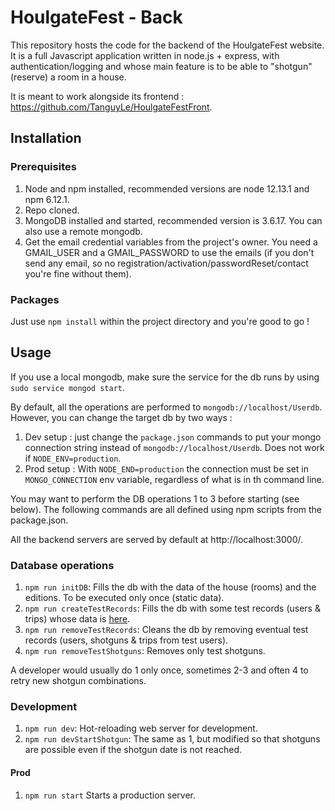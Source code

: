 # HoulgateFest - Back

This repository hosts the code for the backend of the HoulgateFest website. It is a full Javascript application
written in node.js + express, with
authentication/logging and whose main feature is to be able to "shotgun" (reserve) a room in a house.

It is meant to work alongside its frontend : https://github.com/TanguyLe/HoulgateFestFront.

## Installation

### Prerequisites

1. Node and npm installed, recommended versions are node 12.13.1 and npm 6.12.1.
2. Repo cloned.
3. MongoDB installed and started, recommended version is 3.6.17. You can also use a remote mongodb.
4. Get the email credential variables from the project's owner. You need a GMAIL_USER and a GMAIL_PASSWORD to
   use the emails (if you don't send any email, so no registration/activation/passwordReset/contact you're fine without them).

### Packages

Just use `npm install` within the project directory and you're good to go !

## Usage

If you use a local mongodb, make sure the service for the db runs by using `sudo service mongod start`.

By default, all the operations are performed to `mongodb://localhost/Userdb`. However, you can change the
target db by two ways :

1. Dev setup : just change the `package.json` commands to put your
   mongo connection string instead of `mongodb://localhost/Userdb`. Does not work if `NODE_ENV=production`.
2. Prod setup : With `NODE_END=production` the connection must
   be set in `MONGO_CONNECTION` env variable, regardless of what is in th command line.

You may want to perform the DB operations 1 to 3 before starting (see below).
The following commands are all defined using npm scripts from the package.json.

All the backend servers are served by default at http://localhost:3000/.

### Database operations

1. `npm run initDB`: Fills the db with the data of the house (rooms) and the editions.
   To be executed only once (static data).
2. `npm run createTestRecords`: Fills the db with some test records
   (users & trips) whose data is [here](./scripts/scriptsUtils.js).
3. `npm run removeTestRecords`: Cleans the db by removing eventual
   test records (users, shotguns & trips from test users).
4. `npm run removeTestShotguns`: Removes only test shotguns.

A developer would usually do 1 only once, sometimes 2-3 and often 4 to retry new shotgun combinations.

### Development

1. `npm run dev`: Hot-reloading web server for development.
2. `npm run devStartShotgun`: The same as 1, but modified so that shotguns are possible even
   if the shotgun date is not reached.

#### Prod

1. `npm run start` Starts a production server.
